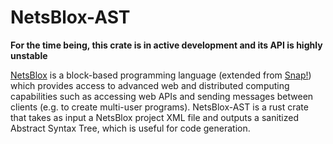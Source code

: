# NetsBlox-AST

**For the time being, this crate is in active development and its API is highly unstable**

[NetsBlox](https://netsblox.org/) is a block-based programming language (extended from [Snap!](https://snap.berkeley.edu/)) which provides access to advanced web and distributed computing capabilities such as accessing web APIs and sending messages between clients (e.g. to create multi-user programs). NetsBlox-AST is a rust crate that takes as input a NetsBlox project XML file and outputs a sanitized Abstract Syntax Tree, which is useful for code generation.
